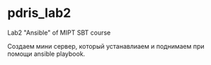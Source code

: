 # pdris_lab2
Lab2 "Ansible" of MIPT SBT course 

Создаем мини сервер, который устанавлиаем и поднимаем при помощи ansible playbook.
